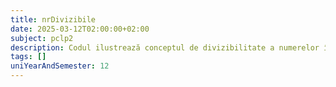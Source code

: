 ```yaml
---
title: nrDivizibile
date: 2025-03-12T02:00:00+02:00
subject: pclp2
description: Codul ilustrează conceptul de divizibilitate a numerelor întregi. Folosind operatorul modulo (%), verifică dacă un număr este multiplu al altuia, aplicând logică condițională pentru a afișa rezultatul împărțirii exacte.
tags: []
uniYearAndSemester: 12
---
```


